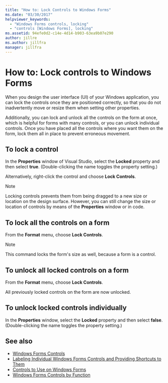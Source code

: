 ```yaml
---
title: "How to: Lock Controls to Windows Forms"
ms.date: "03/30/2017"
helpviewer_keywords:
  - "Windows Forms controls, locking"
  - "controls [Windows Forms], locking"
ms.assetid: 94efe0d2-c14e-4d14-b903-63ea9b07e290
author: jillre
ms.author: jillfra
manager: jillfra
---
```

# How to: Lock controls to Windows Forms

When you design the user interface (UI) of your Windows application, you can lock the controls once they are positioned correctly, so that you do not inadvertently move or resize them when setting other properties.

Additionally, you can lock and unlock all the controls on the form at once, which is helpful for forms with many controls, or you can unlock individual controls. Once you have placed all the controls where you want them on the form, lock them all in place to prevent erroneous movement.

## To lock a control

In the **Properties** window of Visual Studio, select the **Locked** property and then select **true**. (Double-clicking the name toggles the property setting.)

Alternatively, right-click the control and choose **Lock Controls**.

> [!NOTE]
> Locking controls prevents them from being dragged to a new size or location on the design surface. However, you can still change the size or location of controls by means of the **Properties** window or in code.

## To lock all the controls on a form

From the **Format** menu, choose **Lock Controls**.

> [!NOTE]
> This command locks the form's size as well, because a form is a control.

## To unlock all locked controls on a form

From the **Format** menu, choose **Lock Controls**.

All previously locked controls on the form are now unlocked.

## To unlock locked controls individually

In the **Properties** window, select the **Locked** property and then select **false**. (Double-clicking the name toggles the property setting.)

## See also

- [Windows Forms Controls](index.md)
- [Labeling Individual Windows Forms Controls and Providing Shortcuts to Them](labeling-individual-windows-forms-controls-and-providing-shortcuts-to-them.md)
- [Controls to Use on Windows Forms](controls-to-use-on-windows-forms.md)
- [Windows Forms Controls by Function](windows-forms-controls-by-function.md)
